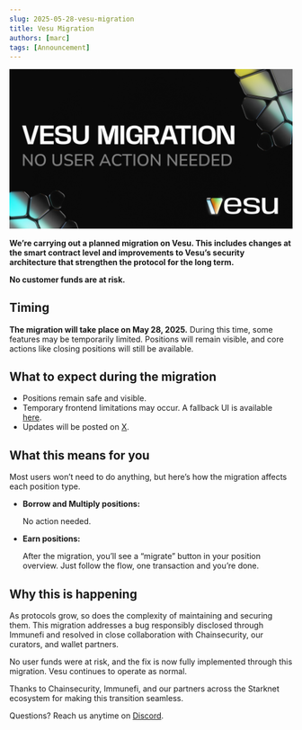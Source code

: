 ```yaml
---
slug: 2025-05-28-vesu-migration
title: Vesu Migration
authors: [marc]
tags: [Announcement]
---
```


![Vesu Migration](migration.png)

**We’re carrying out a planned migration on Vesu. This includes changes at the smart contract level and improvements to Vesu’s security architecture that strengthen the protocol for the long term.**

**No customer funds are at risk.**

## Timing

**The migration will take place on May 28, 2025.** During this time, some features may be temporarily limited. Positions will remain visible, and core actions like closing positions will still be available.

## What to expect during the migration

- Positions remain safe and visible.
- Temporary frontend limitations may occur. A fallback UI is available [here](https://migration.vesu.xyz).
- Updates will be posted  on [X](https://x.com/vesuxyz).


## What this means for you 

Most users won’t need to do anything, but here’s how the migration affects each position type.
- **Borrow and Multiply positions:**
    
    No action needed. 
    
- **Earn positions:**
    
    After the migration, you’ll see a “migrate” button in your position overview. Just follow the flow, one transaction and you’re done. 


## Why this is happening
As protocols grow, so does the complexity of maintaining and securing them.
This migration addresses a bug responsibly disclosed through Immunefi and resolved in close collaboration with Chainsecurity, our curators, and wallet partners.

No user funds were at risk, and the fix is now fully implemented through this migration. Vesu continues to operate as normal.

Thanks to Chainsecurity, Immunefi, and our partners across the Starknet ecosystem for making this transition seamless.

Questions? Reach us anytime on [Discord](https://discord.gg/8QeGhHch).